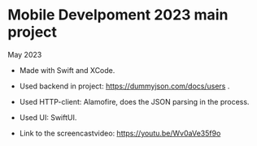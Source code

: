 # Mobile Develpoment 2023 main project
May 2023

- Made with Swift and XCode.
- Used backend in project: https://dummyjson.com/docs/users .
- Used HTTP-client: Alamofire, does the JSON parsing in the process.
- Used UI: SwiftUI.

- Link to the screencastvideo:
https://youtu.be/Wv0aVe35f9o
